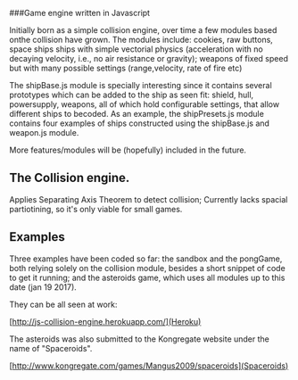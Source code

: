 ###Game engine written in Javascript

Initially born as a simple collision engine, over time a few modules based onthe collision have grown.
The modules include: cookies, raw buttons, space ships ships with simple vectorial physics (acceleration with no decaying velocity, i.e., no air resistance or gravity); weapons of fixed speed but with many possible settings (range,velocity, rate of fire etc)

The shipBase.js module is specially interesting since it contains several prototypes which can be added to the ship as seen fit: shield, hull, powersupply, weapons, all of which hold configurable settings, that allow different ships to becoded. As an example, the shipPresets.js module contains four examples of ships constructed using the shipBase.js and weapon.js module.

More features/modules will be (hopefully) included in the future.

## The Collision engine.

Applies Separating Axis Theorem to detect collision; Currently lacks spacial partiotining, so it's only viable for small games.

## Examples
Three examples have been coded so far: the sandbox and the pongGame, both relying solely on the collision module, besides a short snippet of code to get it running; and the asteroids game, which uses all modules up to this date (jan 19 2017).

They can be all seen at work:

[http://js-collision-engine.herokuapp.com/](Heroku)

The asteroids was also submitted to the Kongregate website under the name of "Spaceroids".

[http://www.kongregate.com/games/Mangus2009/spaceroids](Spaceroids)
